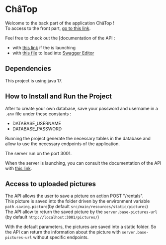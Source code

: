 # ChâTop
Welcome to the back part of the application ChâTop !  
To access to the front part, [go to this link](https://github.com/ManonAntigoneDauguet/FormationFS_projet2).

Feel free to check out the [documentation of the API :
- with [this link](http://localhost:3001/api/swagger-ui/index.html) if the is launching
- with [this file](api-docs.json) to load into [Swagger Editor](https://editor.swagger.io/)

## Dependencies

This project is using java 17.

## How to Install and Run the Project

After to create your own database, save your password and username in a `.env` file under these constants :
- DATABASE_USERNAME
- DATABASE_PASSWORD

Running the project generate the necessary tables in the database and allow to use the necessary endpoints of the application.   

The server run on the port 3001.

When the server is launching, you can consult the documentation of the API with [this link](http://localhost:3001/api/swagger-ui/index.html).

## Access to uploaded pictures

The API allows the user to save a picture on action POST "/rentals".  
This picture is saved into the folder driven by the environment variable `path.saving.picture`(by default `src/main/resources/static/pictures`)  
The API allow to return the saved picture by the `server.base-pictures-url` (by default `http://localhost:3001/pictures/`)

With the default parameters, the pictures are saved into a static folder. So the API can return the information about the picture with `server.base-pictures-url` without specific endpoints.